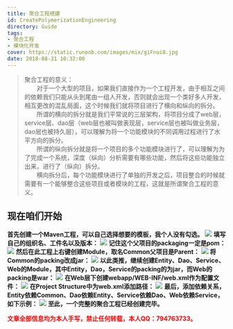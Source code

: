 ```yaml
---
title: 聚合工程搭建
id: CreatePolymerizationEngineering
directory: Guide
tags: 
- 聚合工程
- 模块化开发
cover: https://static.runoob.com/images/mix/giFnui8.jpg
date: 2018-08-31 10:32:00
---
```

> 聚合工程的意义：<br>
　　对于一个大型的项目，如果我们直接作为一个工程开发，由于相互之间的依赖我们只能从头到尾由一组人开发，否则就会出现一个类好多人开发，相互更改的混乱局面，这个时候我们就将项目进行了横向和纵向的拆分。<br>
　　所谓的横向的拆分就是我们平常说的三层架构，将项目分成了web层，service层、dao层（web层也被叫做表现层，service层也被叫做业务层，dao层也被持久层），可以理解为将一个功能模块的不同调用过程进行了水平方向的拆分。<br>
　　所谓的纵向拆分就是将一个项目的多个功能模块进行了，可以理解为为了完成一个系统，深度（纵向）分析需要有哪些功能，然后将这些功能独立出来，进行了（纵向）拆分。<br>
　　横向拆分后，每个功能模块进行了单独的开发之后，项目整合的时候就需要有一个能够整合这些项目或者模块的工程，这就是所谓聚合工程的意义。<br>


## 现在咱们开始

**首先创建一个Maven工程，可以自己选择想要的模板，我个人没有勾选。**
![](http://wx4.sinaimg.cn/large/0065B4vHgy1futyqgkcepj30rx0iz0xa.jpg)
**填写自己的组织名、工件名以及版本：**
![](http://wx1.sinaimg.cn/large/0065B4vHgy1futyqh16mfj30rx0izt9c.jpg)
**记住这个父项目的packaging一定是pom：**
![](http://wx1.sinaimg.cn/large/0065B4vHgy1futyqhjhuaj31ce0pyn12.jpg)
**然后在此工程上右键创建Module，取名Common父项目是Parent：**
![](http://wx2.sinaimg.cn/large/0065B4vHgy1futyqi4n0dj30rx0iz0th.jpg)
**将Common的packing改成jar：**
![](http://wx3.sinaimg.cn/large/0065B4vHgy1futyqirll6j31ce0pyq7c.jpg)
**以此类推，继续创建Entity、Dao、Service、Web的Module，其中Entity，Dao，Service的packing的为jar，而Web的packing是war：**
![](http://wx3.sinaimg.cn/large/0065B4vHgy1futyqjj8f9j31ce0pytdd.jpg)
**在Web层下创建webapp/WEB-INF/web.xml作为配置文件：**
![](http://wx2.sinaimg.cn/large/0065B4vHgy1futyqk9ijxj31ce0py43p.jpg)
**在Project Structure中为web.xml添加路径：**
![](http://wx4.sinaimg.cn/large/0065B4vHgy1futyqkufjjj310d0jtjtm.jpg)
**最后，添加依赖关系，Entity依赖Common、Dao依赖Entity、Service依赖Dao、Web依赖Service，如下示例：**
![](http://wx3.sinaimg.cn/large/0065B4vHgy1futzv13qdlj31ce0pyafe.jpg)
**至此，一个完整的聚合工程已经创建完毕。**

<b><font color="FF0000">文章全部信息均为本人手写，禁止任何转载，本人QQ：794763733。</font></b>